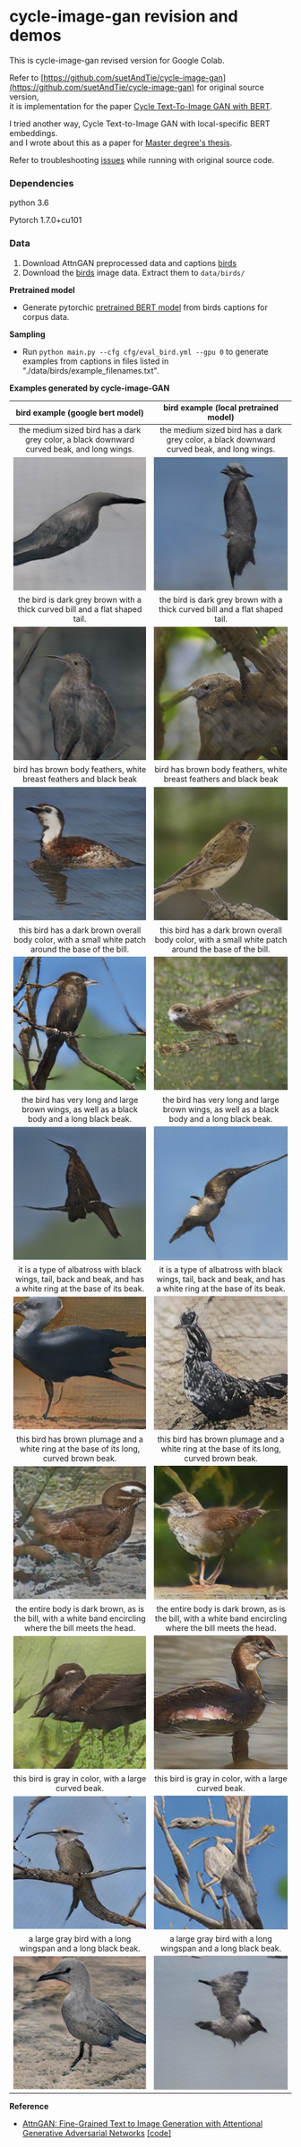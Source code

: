 # cycle-image-gan revision and demos

This is cycle-image-gan revised version for Google Colab.

Refer to [https://github.com/suetAndTie/cycle-image-gan](https://github.com/suetAndTie/cycle-image-gan) for original source version, <br>
it is implementation for the paper [Cycle Text-To-Image GAN with BERT](https://arxiv.org/abs/2003.12137).

I tried another way, Cycle Text-to-Image GAN with local-specific BERT embeddings.<br>
and I wrote about this as a paper for [Master degree's thesis](https://library.konkuk.ac.kr/#/search/detail/2053528).

Refer to troubleshooting [issues](https://github.com/rightlit/cycle-image-gan-rev/issues) while running with original source code. 

### Dependencies
python 3.6

Pytorch 1.7.0+cu101


### Data
1. Download AttnGAN preprocessed data and captions [birds](https://drive.google.com/open?id=1O_LtUP9sch09QH3s_EBAgLEctBQ5JBSJ)
2. Download the [birds](http://www.vision.caltech.edu/visipedia/CUB-200-2011.html) image data. Extract them to `data/birds/`

**Pretrained model**
- Generate pytorchic [pretrained BERT model](https://github.com/rightlit/pytorchic-bert-rev) from birds captions for corpus data.

**Sampling**
- Run `python main.py --cfg cfg/eval_bird.yml --gpu 0` to generate examples from captions in files listed in "./data/birds/example_filenames.txt". 


**Examples generated by cycle-image-GAN**

 bird example (google bert model)             |  bird example (local pretrained model)
:-------------------------:|:-------------------------:
the medium sized bird has a dark grey color, a black downward curved beak, and long wings. | the medium sized bird has a dark grey color, a black downward curved beak, and long wings.
![](models/netG_epoch_600/Black_Footed_Albatross_0001_796111/0_s_0_g2.png) | ![](models/netG_epoch_600_localbert/Black_Footed_Albatross_0001_796111/0_s_0_g2.png)
the bird is dark grey brown with a thick curved bill and a flat shaped tail. | the bird is dark grey brown with a thick curved bill and a flat shaped tail.
![](models/netG_epoch_600/Black_Footed_Albatross_0001_796111/0_s_1_g2.png) | ![](models/netG_epoch_600_localbert/Black_Footed_Albatross_0001_796111/0_s_1_g2.png)
bird has brown body feathers, white breast feathers and black beak | bird has brown body feathers, white breast feathers and black beak
![](models/netG_epoch_600/Black_Footed_Albatross_0001_796111/0_s_2_g2.png) | ![](models/netG_epoch_600_localbert/Black_Footed_Albatross_0001_796111/0_s_2_g2.png)
this bird has a dark brown overall body color, with a small white patch around the base of the bill. | this bird has a dark brown overall body color, with a small white patch around the base of the bill.
![](models/netG_epoch_600/Black_Footed_Albatross_0001_796111/0_s_3_g2.png) | ![](models/netG_epoch_600_localbert/Black_Footed_Albatross_0001_796111/0_s_3_g2.png)
the bird has very long and large brown wings, as well as a black body and a long black beak. | the bird has very long and large brown wings, as well as a black body and a long black beak.
![](models/netG_epoch_600/Black_Footed_Albatross_0001_796111/0_s_4_g2.png) | ![](models/netG_epoch_600_localbert/Black_Footed_Albatross_0001_796111/0_s_4_g2.png)
it is a type of albatross with black wings, tail, back and beak, and has a white ring at the base of its beak. | it is a type of albatross with black wings, tail, back and beak, and has a white ring at the base of its beak.
![](models/netG_epoch_600/Black_Footed_Albatross_0001_796111/0_s_5_g2.png) | ![](models/netG_epoch_600_localbert/Black_Footed_Albatross_0001_796111/0_s_5_g2.png)
this bird has brown plumage and a white ring at the base of its long, curved brown beak. | this bird has brown plumage and a white ring at the base of its long, curved brown beak.
![](models/netG_epoch_600/Black_Footed_Albatross_0001_796111/0_s_6_g2.png) | ![](models/netG_epoch_600_localbert/Black_Footed_Albatross_0001_796111/0_s_6_g2.png)
the entire body is dark brown, as is the bill, with a white band encircling where the bill meets the head. | the entire body is dark brown, as is the bill, with a white band encircling where the bill meets the head.
![](models/netG_epoch_600/Black_Footed_Albatross_0001_796111/0_s_7_g2.png) | ![](models/netG_epoch_600_localbert/Black_Footed_Albatross_0001_796111/0_s_7_g2.png)
this bird is gray in color, with a large curved beak. | this bird is gray in color, with a large curved beak.
![](models/netG_epoch_600/Black_Footed_Albatross_0001_796111/0_s_8_g2.png) | ![](models/netG_epoch_600_localbert/Black_Footed_Albatross_0001_796111/0_s_8_g2.png)
a large gray bird with a long wingspan and a long black beak. | a large gray bird with a long wingspan and a long black beak.
![](models/netG_epoch_600/Black_Footed_Albatross_0001_796111/0_s_9_g2.png) | ![](models/netG_epoch_600_localbert/Black_Footed_Albatross_0001_796111/0_s_9_g2.png)

**Reference**

- [AttnGAN: Fine-Grained Text to Image Generation with Attentional Generative Adversarial Networks](https://arxiv.org/abs/1711.10485) [[code]](https://github.com/taoxugit/AttnGAN)

